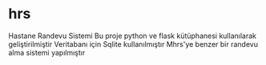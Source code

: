 # hrs
Hastane Randevu Sistemi
Bu proje python ve flask kütüphanesi kullanılarak geliştirilmiştir
Veritabanı için Sqlite kullanılmıştır 
Mhrs'ye benzer bir randevu alma sistemi yapılmıştır 
